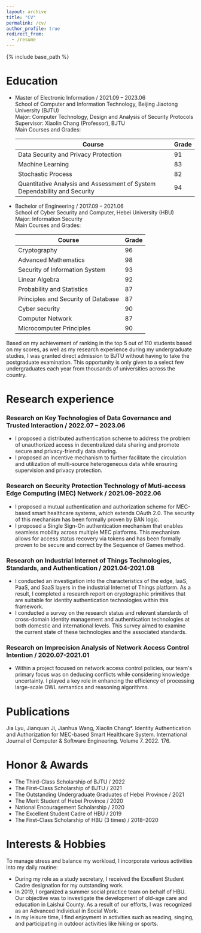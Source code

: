 ```yaml
---
layout: archive
title: "CV"
permalink: /cv/
author_profile: true
redirect_from:
  - /resume
---
```


{% include base_path %}

# Education

* Master of Electronic Information / 2021.09 – 2023.06
<br> School of Computer and Information Technology, Beijing Jiaotong University (BJTU)
<br> Major: Computer Technology, Design and Analysis of Security Protocols
<br> Supervisor: Xiaolin Chang (Professor), BJTU
<br> Main Courses and Grades:

   |Course|Grade|
   |------|-----|
   |Data Security and Privacy Protection|91|
   |Machine Learning|83|
   |Stochastic Process|82|
   |Quantitative Analysis and Assessment of System Dependability and Security|94|

* Bachelor of Engineering / 2017.09 – 2021.06
<br> School of Cyber Security and Computer, Hebei University (HBU)
<br> Major: Information Security
<br> Main Courses and Grades:

   |Course|Grade|
   |------|-----|
   |Cryptography|96|
   |Advanced Mathematics|98|
   |Security of Information System|93|
   |Linear Algebra|92|
   |Probability and Statistics|87|
   |Principles and Security of Database|87|
   |Cyber security|90|
   |Computer Network|87|
   |Microcomputer Principles|90|
   
Based on my achievement of ranking in the top 5 out of 110 students based on my scores, as well as my research experience during my undergraduate studies, I was granted direct admission to BJTU without having to take the postgraduate examination. This opportunity is only given to a select few undergraduates each year from thousands of universities across the country.

# Research experience
### Research on Key Technologies of Data Governance and Trusted Interaction / 2022.07 – 2023.06
  * I proposed a distributed authentication scheme to address the problem of unauthorized access in decentralized data sharing and promote secure and privacy-friendly data sharing.
  * I proposed an incentive mechanism to further facilitate the circulation and utilization of multi-source heterogeneous data while ensuring supervision and privacy protection.

### Research on Security Protection Technology of Muti-access Edge Computing (MEC) Network / 2021.09-2022.06
  * I proposed a mutual authentication and authorization scheme for MEC-based smart healthcare systems, which extends OAuth 2.0. The security of this mechanism has been formally proven by BAN logic.
  * I proposed a Single Sign-On authentication mechanism that enables seamless mobility across multiple MEC platforms. This mechanism allows for access status recovery via tokens and has been formally proven to be secure and correct by the Sequence of Games method.

### Research on Industrial Internet of Things Technologies, Standards, and Authentication / 2021.04-2021.08
  * I conducted an investigation into the characteristics of the edge, IaaS, PaaS, and SaaS layers in the industrial Internet of Things platform. As a result, I completed a research report on cryptographic primitives that are suitable for identity authentication technologies within this framework.
  * I conducted a survey on the research status and relevant standards of cross-domain identity management and authentication technologies at both domestic and international levels. This survey aimed to examine the current state of these technologies and the associated standards.

### Research on Imprecision Analysis of Network Access Control Intention / 2020.07-2021.01
  * Within a project focused on network access control policies, our team's primary focus was on deducing conflicts while considering knowledge uncertainty. I played a key role in enhancing the efficiency of processing large-scale OWL semantics and reasoning algorithms.

# Publications

Jia Lyu, Jianquan Ji, Jianhua Wang, Xiaolin Chang*. Identity Authentication and Authorization for MEC-based Smart Healthcare System. International Journal of Computer & Software Engineering. Volume 7. 2022. 176.
  
# Honor & Awards

* The Third-Class Scholarship of BJTU / 2022
* The First-Class Scholarship of BJTU / 2021
* The Outstanding Undergraduate Graduates of Hebei Province / 2021
* The Merit Student of Hebei Province / 2020
* National Encouragement Scholarship / 2020
* The Excellent Student Cadre of HBU / 2019
* The First-Class Scholarship of HBU (3 times) / 2018–2020
  
# Interests & Hobbies

To manage stress and balance my workload, I incorporate various activities into my daily routine:
* During my role as a study secretary, I received the Excellent Student Cadre designation for my outstanding work.
* In 2019, I organized a summer social practice team on behalf of HBU. Our objective was to investigate the development of old-age care and education in Laishui County. As a result of our efforts, I was recognized as an Advanced Individual in Social Work.
* In my leisure time, I find enjoyment in activities such as reading, singing, and participating in outdoor activities like hiking or sports.
